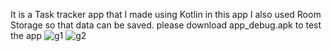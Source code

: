 
It is a Task tracker app that I made using Kotlin in this app I also used Room Storage so that data can be saved.
please download app_debug.apk to test the app
![g1](https://user-images.githubusercontent.com/79495386/231550686-26f6e475-ca6e-49b4-9e7f-a54bb79912c8.jpg)
![g2](https://user-images.githubusercontent.com/79495386/231550715-1ffb8b3c-0064-493c-bc80-d7db1877d88c.jpg)
